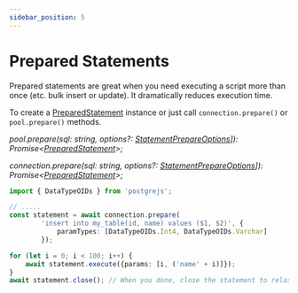 ```yaml
---
sidebar_position: 5
---
```


#  Prepared Statements

Prepared statements are great when you need executing a script more than once (etc. bulk insert or update).
It dramatically reduces execution time.

To create a [PreparedStatement](../api/classes/prepared-statement) instance or just call `connection.prepare()` or `pool.prepare()`
methods.

*pool.prepare(sql: string, options?: [StatementPrepareOptions](../api/interfaces/statement-prepare-options)]):
Promise\<[PreparedStatement](../api/classes/prepared-statement)>;*

*connection.prepare(sql: string, options?: [StatementPrepareOptions](../api/interfaces/statement-prepare-options)]):
Promise\<[PreparedStatement](../api/classes/prepared-statement)>;*

```ts
import { DataTypeOIDs } from 'postgrejs';

// .....
const statement = await connection.prepare(
        'insert into my_table(id, name) values ($1, $2)', {
            paramTypes: [DataTypeOIDs.Int4, DataTypeOIDs.Varchar]
        });

for (let i = 0; i < 100; i++) {
    await statement.execute({params: [i, ('name' + i)]});
}
await statement.close(); // When you done, close the statement to relase resources
```
